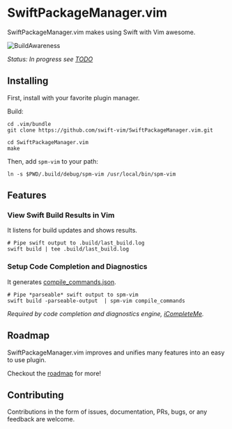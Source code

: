 # SwiftPackageManager.vim

SwiftPackageManager.vim makes using Swift with Vim awesome.

![BuildAwareness](https://user-images.githubusercontent.com/1245820/41139267-6e3b29ec-6a9b-11e8-8ec2-f61dfdc64c33.png)

*Status: In progress see [TODO](https://github.com/swift-vim/SwiftPackageManager.vim/blob/master/ROADMAP.md)*

## Installing

First, install with your favorite plugin manager.

Build:
```
cd .vim/bundle
git clone https://github.com/swift-vim/SwiftPackageManager.vim.git

cd SwiftPackageManager.vim
make
```

Then, add `spm-vim` to your path:
```
ln -s $PWD/.build/debug/spm-vim /usr/local/bin/spm-vim
```

## Features

### View Swift Build Results in Vim

It listens for build updates and shows results.

```
# Pipe swift output to .build/last_build.log
swift build | tee .build/last_build.log
```

### Setup Code Completion and Diagnostics

It generates [compile_commands.json](https://github.com/jerrymarino/SwiftCompilationDatabase).

```
# Pipe *parseable* swift output to spm-vim
swift build -parseable-output  | spm-vim compile_commands
```

_Required by code completion and diagnostics engine, [iCompleteMe](https://github.com/jerrymarino/iCompleteMe)._

## Roadmap

SwiftPackageManager.vim improves and unifies many features into an easy to use plugin.

Checkout the [roadmap](https://github.com/swift-vim/SwiftPackageManager.vim/blob/master/ROADMAP.md) for more!

## Contributing

Contributions in the form of issues, documentation, PRs, bugs, or any feedback are welcome.

